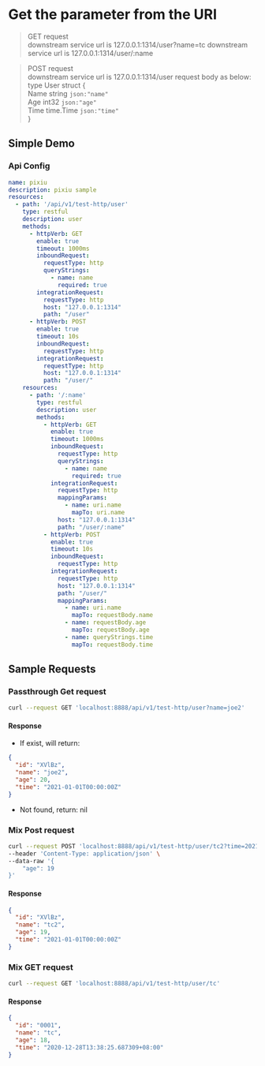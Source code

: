 # Get the parameter from the URI

> GET request \
> downstream service url is 127.0.0.1:1314/user?name=tc
> downstream service url is 127.0.0.1:1314/user/:name

> POST request \
> downstream service url is 127.0.0.1:1314/user
> request body as below: \
> type User struct { \
	Name string    `json:"name"` \
	Age  int32     `json:"age"`\
	Time time.Time `json:"time"`\
}

## Simple Demo

### Api Config

```yaml
name: pixiu
description: pixiu sample
resources:
  - path: '/api/v1/test-http/user'
    type: restful
    description: user
    methods:
      - httpVerb: GET
        enable: true
        timeout: 1000ms
        inboundRequest:
          requestType: http
          queryStrings:
            - name: name
              required: true
        integrationRequest:
          requestType: http
          host: "127.0.0.1:1314"
          path: "/user"
      - httpVerb: POST
        enable: true
        timeout: 10s
        inboundRequest:
          requestType: http
        integrationRequest:
          requestType: http
          host: "127.0.0.1:1314"
          path: "/user/"
    resources:
      - path: '/:name'
        type: restful
        description: user
        methods:
          - httpVerb: GET
            enable: true
            timeout: 1000ms
            inboundRequest:
              requestType: http
              queryStrings:
                - name: name
                  required: true
            integrationRequest:
              requestType: http
              mappingParams:
                - name: uri.name
                  mapTo: uri.name
              host: "127.0.0.1:1314"
              path: "/user/:name"
          - httpVerb: POST
            enable: true
            timeout: 10s
            inboundRequest:
              requestType: http
            integrationRequest:
              requestType: http
              host: "127.0.0.1:1314"
              path: "/user/"
              mappingParams:
                - name: uri.name
                  mapTo: requestBody.name
                - name: requestBody.age
                  mapTo: requestBody.age
                - name: queryStrings.time
                  mapTo: requestBody.time
```

## Sample Requests

### Passthrough Get request

```bash
curl --request GET 'localhost:8888/api/v1/test-http/user?name=joe2'
```

#### Response

- If exist, will return:

```json
{
  "id": "XVlBz",
  "name": "joe2",
  "age": 20,
  "time": "2021-01-01T00:00:00Z"
}
```

- Not found, return: nil

### Mix Post request

```bash
curl --request POST 'localhost:8888/api/v1/test-http/user/tc2?time=2021-01-01T00:00:00Z' \
--header 'Content-Type: application/json' \
--data-raw '{
    "age": 19
}'
```

#### Response

```json
{
  "id": "XVlBz",
  "name": "tc2",
  "age": 19,
  "time": "2021-01-01T00:00:00Z"
}
```

### Mix GET request

```bash
curl --request GET 'localhost:8888/api/v1/test-http/user/tc'
```

#### Response

```json
{
  "id": "0001",
  "name": "tc",
  "age": 18,
  "time": "2020-12-28T13:38:25.687309+08:00"
}
```


